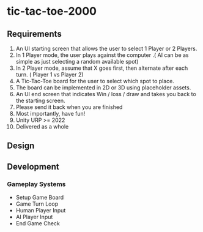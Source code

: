 # tic-tac-toe-2000

## Requirements
1. An UI starting screen that allows the user to select 1 Player or 2 Players.
2. In 1 Player mode, the user plays against the computer .( AI can be as simple as just selecting a random available spot)
3. In 2 Player mode, assume that X goes first, then alternate after each turn. ( Player 1 vs Player 2)
4. A Tic-Tac-Toe board for the user to select which spot to place.
5. The board can be implemented in 2D or 3D using placeholder assets.
6. An UI end screen that indicates Win / loss / draw and takes you back to the starting screen.
7. Please send it back when you are finished
8. Most importantly, have fun! 
9. Unity URP >= 2022
10. Delivered as a whole




## Design

## Development

### Gameplay Systems
* Setup Game Board
* Game Turn Loop
* Human Player Input
* AI Player Input
* End Game Check
